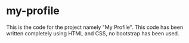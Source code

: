 # my-profile
This is the code for the project namely "My Profile".
This code has been written completely using HTML and CSS, no bootstrap has been used.